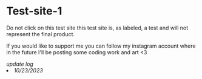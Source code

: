 # Test-site-1
Do not click on this test site this test site is, as labeled, a test and will not represent the final product. <div>
If you would like to support me you can follow my instagram account where in the future I'll be posting some coding work and art <3
<div>
<i>update log<i>
  <li>
    10/23/2023
  </li>
</div>
